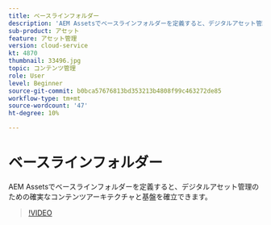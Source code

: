 ```yaml
---
title: ベースラインフォルダー
description: 'AEM Assetsでベースラインフォルダーを定義すると、デジタルアセット管理のための確実なコンテンツアーキテクチャと基盤を確立できます。 '
sub-product: アセット
feature: アセット管理
version: cloud-service
kt: 4870
thumbnail: 33496.jpg
topic: コンテンツ管理
role: User
level: Beginner
source-git-commit: b0bca57676813bd353213b4808f99c463272de85
workflow-type: tm+mt
source-wordcount: '47'
ht-degree: 10%

---
```



# ベースラインフォルダー

AEM Assetsでベースラインフォルダーを定義すると、デジタルアセット管理のための確実なコンテンツアーキテクチャと基盤を確立できます。

>[!VIDEO](https://video.tv.adobe.com/v/33496/?quality=12&learn=on&hidetitle=true)
